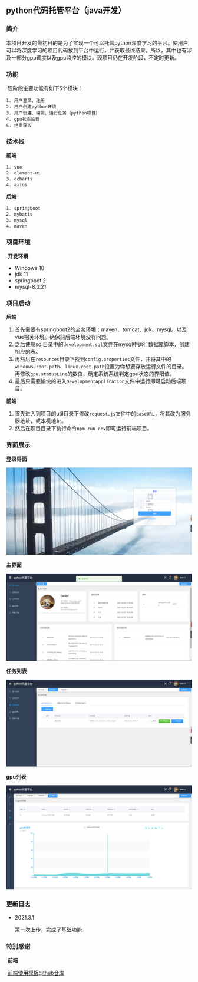 ## python代码托管平台（java开发）

### 简介

​	本项目开发的最初目的是为了实现一个可以托管python深度学习的平台。使用户可以将深度学习的项目代码放到平台中运行，并获取最终结果。所以，其中也有涉及一部分gpu调度以及gpu监控的模块。现项目仍在开发阶段，不定时更新。

### 功能

​	现阶段主要功能有如下5个模块：

	1. 用户登录、注册
	2. 用户创建python环境
	3. 用户创建、编辑、运行任务（python项目）
	4. gpu状态监督
	5. 结果获取

### 技术栈

**前端**

 	1. vue
 	2. element-ui
 	3. echarts
 	4. axios

**后端**

	1. springboot
	2. mybatis
	3. mysql
	4. maven

### 项目环境

​	**开发环境**

* Windows 10
* jdk 11
* springboot 2
* mysql-8.0.21

### 项目启动

**后端**

1. 首先需要有springboot2的全套环境：maven、tomcat、jdk、mysql。以及vue相关环境。确保前后端环境没有问题。
2. 之后使用sql目录中的`development.sql`文件在mysql中运行数据库脚本，创建相应的表。
3. 再然后在`resources`目录下找到`config.properties`文件，并将其中的`windows.root.path`、`linux.root.path`设置为你想要存放运行文件的目录。再修改`gpu.statusLine`的数值，确定系统系统判定gpu状态的界限值。
4. 最后只需要愉快的进入`DevelopmentApplication`文件中运行即可启动后端项目。

**前端**

1. 首先进入到项目的util目录下修改`request.js`文件中的`baseURL`，将其改为服务器地址，或本机地址。
2. 然后在项目目录下执行命令`npm run dev`即可运行前端项目。

### 界面展示

**登录界面**

![Image text](https://raw.githubusercontent.com/srx-2000/python-hosting-platform/master/screenshots/login.png)

**主界面**

![Image text](https://raw.githubusercontent.com/srx-2000/python-hosting-platform/master/screenshots/main.png)

**任务列表**

![Image text](https://raw.githubusercontent.com/srx-2000/python-hosting-platform/master/screenshots/task.png)

**gpu列表**

![Image text](https://raw.githubusercontent.com/srx-2000/python-hosting-platform/master/screenshots/gpu.png)

### 更新日志

* 2021.3.1

  第一次上传，完成了基础功能

### 特别感谢

​	**前端**

​	[前端使用模板github仓库](https://github.com/lin-xin/vue-manage-system)